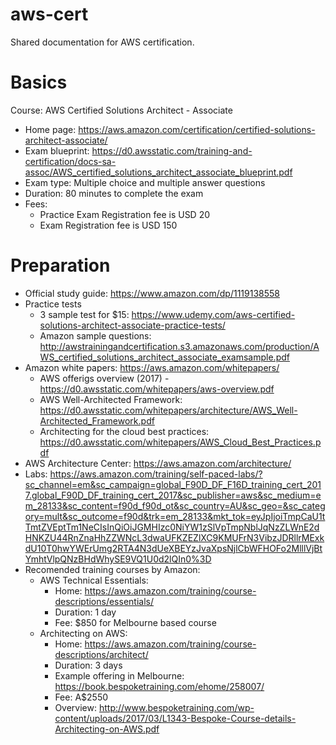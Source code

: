 # aws-cert
Shared documentation for AWS certification.

Basics
==========

Course: AWS Certified Solutions Architect - Associate
- Home page: https://aws.amazon.com/certification/certified-solutions-architect-associate/
- Exam blueprint: https://d0.awsstatic.com/training-and-certification/docs-sa-assoc/AWS_certified_solutions_architect_associate_blueprint.pdf
- Exam type: Multiple choice and multiple answer questions
- Duration: 80 minutes to complete the exam
- Fees:
  - Practice Exam Registration fee is USD 20
  - Exam Registration fee is USD 150
  
Preparation  
============
- Official study guide: https://www.amazon.com/dp/1119138558
- Practice tests
  - 3 sample test for $15: https://www.udemy.com/aws-certified-solutions-architect-associate-practice-tests/
  - Amazon sample questions: http://awstrainingandcertification.s3.amazonaws.com/production/AWS_certified_solutions_architect_associate_examsample.pdf
- Amazon white papers: https://aws.amazon.com/whitepapers/
  - AWS offerigs overview (2017) - https://d0.awsstatic.com/whitepapers/aws-overview.pdf
  - AWS Well-Architected Framework: https://d0.awsstatic.com/whitepapers/architecture/AWS_Well-Architected_Framework.pdf
  - Architecting for the cloud best practices: https://d0.awsstatic.com/whitepapers/AWS_Cloud_Best_Practices.pdf
- AWS Architecture Center: https://aws.amazon.com/architecture/
- Labs: https://aws.amazon.com/training/self-paced-labs/?sc_channel=em&sc_campaign=global_F90D_DF_F16D_training_cert_2017.global_F90D_DF_training_cert_2017&sc_publisher=aws&sc_medium=em_28133&sc_content=f90d_f90d_ot&sc_country=AU&sc_geo=&sc_category=mult&sc_outcome=f90d&trk=em_28133&mkt_tok=eyJpIjoiTmpCaU1tTmtZVEptTm1NeCIsInQiOiJGMHIzc0NiYW1zSlVpTmpNblJqNzZLWnE2dHNKZU44RnZnaHhZZWNcL3dwaUFKZEZlXC9KMUFrN3VibzJDRllrMExkdU10T0hwYWErUmg2RTA4N3dUeXBEYzJvaXpsNjlCbWFHOFo2MlllVjBtYmhtVlpQNzBHdWhySE9VQ1U0d2lQIn0%3D
- Recomended training courses by Amazon:
  - AWS Technical Essentials: 
    - Home: https://aws.amazon.com/training/course-descriptions/essentials/
    - Duration: 1 day
    - Fee: $850 for Melbourne based course
  - Architecting on AWS: 
    - Home: https://aws.amazon.com/training/course-descriptions/architect/
    - Duration: 3 days
    - Example offering in Melbourne: https://book.bespoketraining.com/ehome/258007/
    - Fee: A$2550
    - Overview: http://www.bespoketraining.com/wp-content/uploads/2017/03/L1343-Bespoke-Course-details-Architecting-on-AWS.pdf
    
        
